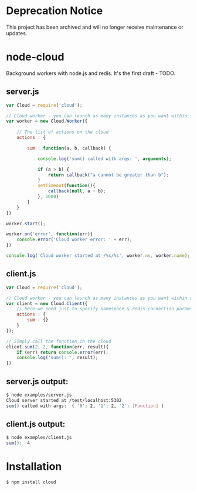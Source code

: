# Deprecation Notice

This project has been archived and will no longer receive maintenance or updates.

# node-cloud
Background workers with node.js and redis.
It's the first draft - TODO.

## server.js

```javascript
var Cloud = require('cloud');

// Cloud worker - you can launch as many instances as you want within same namespace
var worker = new Cloud.Worker({
    
    // The list of actions on the cloud
    actions : {

        sum : function(a, b, callback) {

            console.log('sum() called with args: ', arguments);

            if (a > b) {
                return callback("a cannot be greater than b");
            }
            setTimeout(function(){
                callback(null, a + b);
            }, 1000)
        }
    }
})

worker.start();

worker.on('error', function(err){
    console.error('Cloud worker error: ' + err);
})

console.log('Cloud worker started at /%s/%s', worker.ns, worker.name);
```
    
## client.js

```javascript
var Cloud = require('cloud');

// Cloud worker - you can launch as many instances as you want within same namespace
var client = new Cloud.Client({
    // here we need just to specify namespace & redis connection params
    actions : {
        sum : {}
    }
});

// Simply call the function in the cloud
client.sum(2, 2, function(err, result){
    if (err) return console.error(err);
    console.log('sum(): ', result);
})
```

## server.js output:
  
```bash
$ node examples/server.js 
Cloud server started at /test/localhost:5302
sum() called with args:  { '0': 2, '1': 2, '2': [Function] }
```
    
## client.js output:

```bash
$ node examples/client.js 
sum():  4
```

# Installation

```bash
$ npm install cloud
```
    

